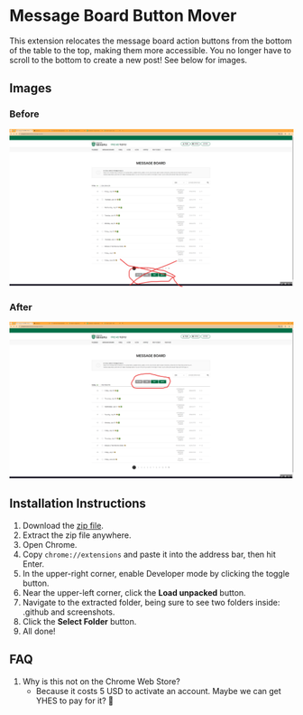 # Message Board Button Mover

This extension relocates the message board action buttons from the bottom of the table to the top, making them more accessible. You no longer have to scroll to the bottom to create a new post! See below for images.

## Images

### Before

![Before Image](screenshots/before.png)

### After

![After Image](screenshots/after.png)

## Installation Instructions

1. Download the [zip file](https://github.com/mjf1406/younghoon-chrome-extension/archive/refs/tags/v1.0.0.zip).
2. Extract the zip file anywhere.
3. Open Chrome.
4. Copy `chrome://extensions` and paste it into the address bar, then hit Enter.
5. In the upper-right corner, enable Developer mode by clicking the toggle button.
6. Near the upper-left corner, click the **Load unpacked** button.
7. Navigate to the extracted folder, being sure to see two folders inside: .github and screenshots.
8. Click the **Select Folder** button.
9. All done!

## FAQ

1. Why is this not on the Chrome Web Store?
    - Because it costs 5 USD to activate an account. Maybe we can get YHES to pay for it? 🤞
